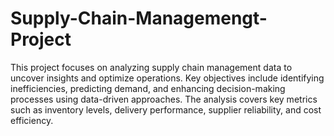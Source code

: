 # Supply-Chain-Managemengt-Project
This project focuses on analyzing supply chain management data to uncover insights and optimize operations. Key objectives include identifying inefficiencies, predicting demand, and enhancing decision-making processes using data-driven approaches. The analysis covers key metrics such as inventory levels, delivery performance, supplier reliability, and cost efficiency.
